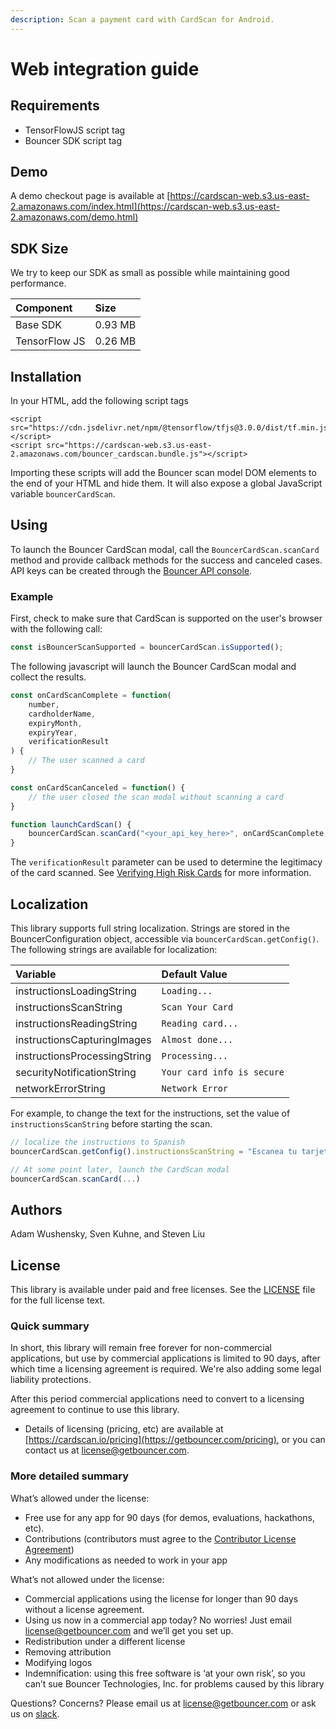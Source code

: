 ```yaml
---
description: Scan a payment card with CardScan for Android.
---
```


# Web integration guide

## Requirements

* TensorFlowJS script tag
* Bouncer SDK script tag

## Demo

A demo checkout page is available at [https://cardscan-web.s3.us-east-2.amazonaws.com/index.html](https://cardscan-web.s3.us-east-2.amazonaws.com/demo.html)

## SDK Size

We try to keep our SDK as small as possible while maintaining good performance.

| Component | Size |
| :--- | :--- |
| Base SDK | 0.93 MB |
| TensorFlow JS | 0.26 MB |

## Installation

In your HTML, add the following script tags

```markup
<script src="https://cdn.jsdelivr.net/npm/@tensorflow/tfjs@3.0.0/dist/tf.min.js"></script>
<script src="https://cardscan-web.s3.us-east-2.amazonaws.com/bouncer_cardscan.bundle.js"></script>
```

Importing these scripts will add the Bouncer scan model DOM elements to the end of your HTML and hide them. It will also expose a global JavaScript variable `bouncerCardScan`.

## Using

To launch the Bouncer CardScan modal, call the `BouncerCardScan.scanCard` method and provide callback methods for the success and canceled cases. API keys can be created through the [Bouncer API console](https://api.getbouncer.com/console).

### Example

First, check to make sure that CardScan is supported on the user's browser with the following call:

```javascript
const isBouncerScanSupported = bouncerCardScan.isSupported();
```

The following javascript will launch the Bouncer CardScan modal and collect the results.

```javascript
const onCardScanComplete = function(
    number,
    cardholderName,
    expiryMonth,
    expiryYear,
    verificationResult
) {
    // The user scanned a card
}

const onCardScanCanceled = function() {
    // the user closed the scan modal without scanning a card
}

function launchCardScan() {
    bouncerCardScan.scanCard("<your_api_key_here>", onCardScanComplete, onCardScanCanceled);
}
```

The `verificationResult` parameter can be used to determine the legitimacy of the card scanned. See [Verifying High Risk Cards](../verifying-high-risk-cards/) for more information.

## Localization

This library supports full string localization. Strings are stored in the BouncerConfiguration object, accessible via `bouncerCardScan.getConfig()`. The following strings are available for localization:

| Variable | Default Value |
| :--- | :--- |
| instructionsLoadingString | `Loading...` |
| instructionsScanString | `Scan Your Card` |
| instructionsReadingString | `Reading card...` |
| instructionsCapturingImages | `Almost done...` |
| instructionsProcessingString | `Processing...` |
| securityNotificationString | `Your card info is secure` |
| networkErrorString | `Network Error` |

For example, to change the text for the instructions, set the value of `instructionsScanString` before starting the scan.

```javascript
// localize the instructions to Spanish
bouncerCardScan.getConfig().instructionsScanString = "Escanea tu tarjeta";

// At some point later, launch the CardScan modal
bouncerCardScan.scanCard(...)
```

## Authors

Adam Wushensky, Sven Kuhne, and Steven Liu

## License

This library is available under paid and free licenses. See the [LICENSE](https://github.com/getbouncer/cardscan-web/blob/master/LICENSE) file for the full license text.

### Quick summary

In short, this library will remain free forever for non-commercial applications, but use by commercial applications is limited to 90 days, after which time a licensing agreement is required. We're also adding some legal liability protections.

After this period commercial applications need to convert to a licensing agreement to continue to use this library.

* Details of licensing \(pricing, etc\) are available at [https://cardscan.io/pricing](https://getbouncer.com/pricing), or you can contact us at [license@getbouncer.com](mailto:license@getbouncer.com).

### More detailed summary

What’s allowed under the license:

* Free use for any app for 90 days \(for demos, evaluations, hackathons, etc\).
* Contributions \(contributors must agree to the [Contributor License Agreement](https://github.com/getbouncer/cardscan-web/blob/master/Contributor%20License%20Agreement)\)
* Any modifications as needed to work in your app

What’s not allowed under the license:

* Commercial applications using the license for longer than 90 days without a license agreement.
* Using us now in a commercial app today? No worries! Just email [license@getbouncer.com](mailto:license@getbouncer.com) and we’ll get you set up.
* Redistribution under a different license
* Removing attribution
* Modifying logos
* Indemnification: using this free software is ‘at your own risk’, so you can’t sue Bouncer Technologies, Inc. for problems caused by this library

Questions? Concerns? Please email us at [license@getbouncer.com](mailto:license@getbouncer.com) or ask us on [slack](https://getbouncer.slack.com/).

